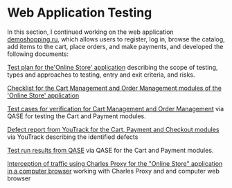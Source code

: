 # Web Application Testing

In this section, I continued working on the web application [demoshopping.ru]( https://demoshopping.ru/), which allows users to register, log in, browse the catalog, add items to the cart, place orders, and make payments, and developed the following documents:

[Test plan for the'Online Store' application]( https://docs.google.com/spreadsheets/d/1trfQInElG3o3zxMJAGDhIAyGt6hd61yWoQkLTFBIrgE/edit?usp=sharing) describing the scope of testing, types and approaches to testing, entry and exit criteria, and risks.

[Checklist for the Cart Management and Order Management modules of the 'Online Store' application](https://docs.google.com/spreadsheets/d/1FRHoh_RpKqugHxTcXCYh2p2VkO13QH7FUO7dpjgX2f0/edit?usp=sharing)

[Test cases for verification for Cart Management and Order Management](https://github.com/LRafaL/Web/blob/main/Web%20App%20Laura%20Rafalovich.pdf) via QASE for testing the Сart and Payment modules.

[Defect report from YouTrack for the Cart, Payment and Checkout modules](https://github.com/LRafaL/Web/blob/main/Bug%20report%20YouTrack%20Cart%20Order.xlsx) via YouTrack describing the identified defects

[Test run results from QASE](https://github.com/LRafaL/Web/blob/main/G7-Express%2Brun%2B2024_05_18.pdf) via QASE for the Сart and Payment modules.

[Interception of traffic using Charles Proxy for the "Online Store" application in a computer browser](https://github.com/LRafaL/Web/blob/main/Charles%20Proxy%20computer%201.mp4) working with Charles Proxy and and computer web browser
